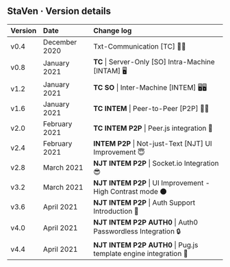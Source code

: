 ## StaVen · Version details
| Version | Date | Change log |
| :---- | :--- | :---- |
| v0.4 | December 2020 | Txt-Communication [TC] ✍🏻 |
| v0.8 | January 2021 | **TC** \| Server-Only [SO] Intra-Machine [INTAM] 🖥 |
| v1.2 | January 2021 | **TC SO** \| Inter-Machine [INTEM] 🖥🖥 |
| v1.6 | January 2021 | **TC INTEM** \| Peer-to-Peer [P2P] 🤝🏻 |
| v2.0 | February 2021 | **TC INTEM P2P** \| Peer.js integration 🤿 |
| v2.4 | February 2021 | **INTEM P2P** \| Not-just-Text [NJT] UI Improvement 😇 |
| v2.8 | March 2021 | **NJT INTEM P2P** \| Socket.io Integration 😎 |
| v3.2 | March 2021 | **NJT INTEM P2P** \| UI Improvement - High Contrast mode 🌑 |
| v3.6 | April 2021 | **NJT INTEM P2P** \| Auth Support Introduction 🔑 |
| v4.0 | April 2021 | **NJT INTEM P2P AUTH0** \| Auth0 Passwordless Integration 🔒  |
| v4.4 | April 2021 | **NJT INTEM P2P AUTH0** \| Pug.js template engine integration 🐶 |
